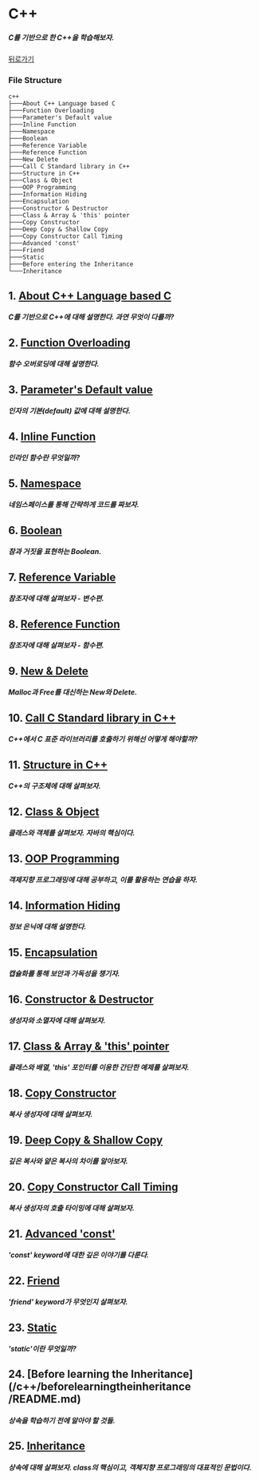 # C++

##### C를 기반으로 한 C++을 학습해보자.  
  
[뒤로가기](/README.md)
  
### File Structure

```
c++
├───About C++ Language based C
├───Function Overloading
├───Parameter's Default value
├───Inline Function
├───Namespace
├───Boolean
├───Reference Variable
├───Reference Function
├───New Delete
├───Call C Standard library in C++
├───Structure in C++
├───Class & Object
├───OOP Programming
├───Information Hiding
├───Encapsulation
├───Constructor & Destructor
├───Class & Array & 'this' pointer
├───Copy Constructor
├───Deep Copy & Shallow Copy
├───Copy Constructor Call Timing
├───Advanced 'const'
├───Friend
├───Static
├───Before entering the Inheritance
└───Inheritance
```


## 1. [About C++ Language based C](/c++/basic/README.md)

##### C를 기반으로 C++에 대해 설명한다. 과연 무엇이 다를까?

## 2. [Function Overloading](/c++/functionoverloading/README.md)

##### 함수 오버로딩에 대해 설명한다.

## 3. [Parameter's Default value](/c++/parametersdefaultvalue/README.md)

##### 인자의 기본(default) 값에 대해 설명한다.

## 4. [Inline Function](/c++/inlinefunction/README.md)

##### 인라인 함수란 무엇일까?

## 5. [Namespace](/c++/namespace/README.md)

##### 네임스페이스를 통해 간략하게 코드를 짜보자.

## 6. [Boolean](/c++/boolean/README.md)

##### 참과 거짓을 표현하는 Boolean.

## 7. [Reference Variable](/c++/referencevariable/README.md)

##### 참조자에 대해 살펴보자 - 변수편.

## 8. [Reference Function](/c++/referencefunction/README.md)

##### 참조자에 대해 살펴보자 - 함수편.

## 9. [New & Delete](/c++/newndelete/README.md)

##### Malloc과 Free를 대신하는 New와 Delete.

## 10. [Call C Standard library in C++](/c++/callcstandardlibraryincpp/README.md)

##### C++에서 C 표준 라이브러리를 호출하기 위해선 어떻게 해야할까?

## 11. [Structure in C++](/c++/structureincpp/README.md)

##### C++의 구조체에 대해 살펴보자.

## 12. [Class & Object](/c++/classnobject/README.md)

##### 클래스와 객체를 살펴보자. 자바의 핵심이다.

## 13. [OOP Programming](/c++/oopprogramming/README.md)

##### 객제지향 프로그래밍에 대해 공부하고, 이를 활용하는 연습을 하자.

## 14. [Information Hiding](/c++/informationhiding/README.md)

##### 정보 은닉에 대해 설명한다.

## 15. [Encapsulation](/c++/encapsulation/README.md)

##### 캡슐화를 통해 보안과 가독성을 챙기자.

## 16. [Constructor & Destructor](/c++/constructorndestructor/README.md)

##### 생성자와 소멸자에 대해 살펴보자.

## 17. [Class & Array & 'this' pointer](/c++/classnarraynthispointer/README.md)

##### 클래스와 배열, 'this' 포인터를 이용한 간단한 예제를 살펴보자.

## 18. [Copy Constructor](/c++/copyconstructor/README.md)

##### 복사 생성자에 대해 살펴보자.

## 19. [Deep Copy & Shallow Copy](/c++/deepcopynshallowcopy/README.md)

##### 깊은 복사와 얕은 복사의 차이를 알아보자.

## 20. [Copy Constructor Call Timing](/c++/copyconstructorcalltiming/README.md)

##### 복사 생성자의 호출 타이밍에 대해 살펴보자.

## 21. [Advanced 'const'](/c++/advancedconst/README.md)

##### 'const' keyword에 대한 깊은 이야기를 다룬다.

## 22. [Friend](/c++/friend/README.md)

##### 'friend' keyword가 무엇인지 살펴보자.

## 23. [Static](/c++/static/README.md)

##### 'static'이란 무엇일까?

## 24. [Before learning the Inheritance](/c++/beforelearningtheinheritance /README.md)

##### 상속을 학습하기 전에 알아야 할 것들.

## 25. [Inheritance](/c++/inheritance/README.md)

##### 상속에 대해 살펴보자. class의 핵심이고, 객체지향 프로그래밍의 대표적인 문법이다.
